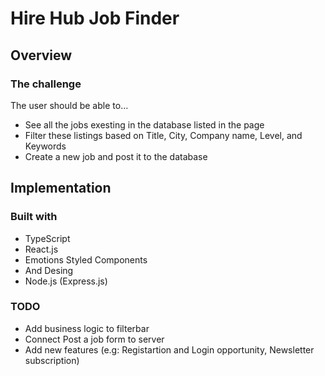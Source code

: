 # Hire Hub Job Finder

## Overview

### The challenge

The user should be able to…
  - See all the jobs exesting in the database listed in the page
  - Filter these listings based on Title, City, Company name, Level, and Keywords 
  - Create a new job and post it to the database

## Implementation

### Built with

- TypeScript
- React.js
- Emotions Styled Components
- And Desing
- Node.js (Express.js)

### TODO

- Add business logic to filterbar
- Connect Post a job form to server
- Add new features (e.g: Registartion and Login opportunity, Newsletter subscription)
